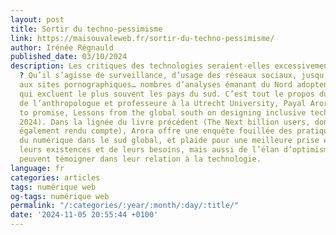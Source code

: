 ```yaml
---
layout: post
title: Sortir du techno-pessimisme
link: https://maisouvaleweb.fr/sortir-du-techno-pessimisme/
author: Irénée Régnauld
published_date: 03/10/2024
description: Les critiques des technologies seraient-elles excessivement occidentalo-centrées
  ? Qu’il s’agisse de surveillance, d’usage des réseaux sociaux, jusqu’au rapport
  aux sites pornographiques… nombres d’analyses émanant du Nord adoptent des perspectives
  qui excluent le plus souvent les pays du sud. C’est tout le propos du dernier ouvrage
  de l’anthropologue et professeure à la Utrecht University, Payal Arora, From pessimism
  to promise, Lessons from the global south on designing inclusive tech (MIT Press,
  2024). Dans la lignée du livre précédent (The Next billion users, dont nous avions
  également rendu compte), Arora offre une enquête fouillée des pratiques des utilisateurs
  du numérique dans le sud global, et plaide pour une meilleure prise en compte de
  leurs existences et de leurs besoins, mais aussi de l’élan d’optimisme dont ils
  peuvent témoigner dans leur relation à la technologie.
language: fr
categories: articles
tags: numérique web
og-tags: numérique web
permalink: "/:categories/:year/:month/:day/:title/"
date: '2024-11-05 20:55:44 +0100'
---
```

